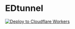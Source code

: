 # EDtunnel
   [![Deploy to Cloudflare Workers](https://deploy.workers.cloudflare.com/button)](https://deploy.workers.cloudflare.com/?url=https://github.com/clubgratis/DTunnel)
   
